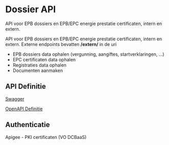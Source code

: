 # Dossier API

API voor EPB dossiers en EPB/EPC energie prestatie certificaten, intern en extern.

API voor EPB dossiers en EPB/EPC energie prestatie certificaten, intern en extern.
Externe endpoints bevatten **/extern/** in de uri

* EPB dossiers data ophalen (vergunning, aangiftes, startverklaringen, ...)
* EPC certificaten data ophalen
* Registraties data ophalen
* Documenten aanmaken

## API Definitie

[Swagger](https://ovo000090.github.io/VEKA_REST_API/?urls.primaryName=V1+-+Dossier+API+-+TEST)

[OpenAPI Definitie](../dossier/dossier-api-test-v1.yaml)

## Authenticatie
Apigee - PKI certificaten (VO DCBaaS)
